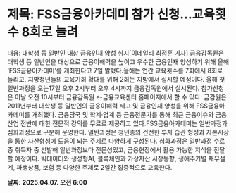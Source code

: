 # **제목: FSS금융아카데미 참가 신청…교육횟수 8회로 늘려**

  내용: 대학생 등 일반인 대상 금융인재 양성 취지[이데일리 최정훈 기자] 금융감독원은 대학생 등 일반인을 대상으로 금융이해력을 높이고 우수한 금융인재 양성하기 위해 올해 ‘FSS금융아카데미’를 개최한다고 7일 밝혔다.올해는 연간 교육횟수를 7회에서 8회로 늘리고, 지방청년들의 교육기회 확대를 위해 2회는 지방에서 실시할 예정이다. 올해 첫 일반과정을 오는17일 오후 2시부터 오후 4시까지 금융감독원에서 실시된다. 참가신청은 이날 오전 10시부터 금융감독원 e-금융교육센터 홈페이지에서 할 수 있다. 금감원은 2011년부터 대학생 등 일반인의 금융이해력 제고 및 금융인재 양성을 위해 FSS금융아카데미를 개최했다. 금융당국 및 학계·업계 등 금융전문가를 통해 최근 금융이슈와 금융산업 전반에 대한 전문적 강의를 무료로 제공하고 있다.FSS금융아카데미는 일반과정과 심화과정으로 구분해 운영한다. 일반과정은 청년층의 건전한 투자 습관 형성과 자본시장을 통한 자산형성에 도움이 되는 주제로 다양하게 구성된다. 심화과정은 일반과정 수료증 취득자 중 선발해 일반과정보다 전문성있고, 금융현장에서 활용 가능한 지식을 전달할 예정이다. 빅데이터와 생성형AI, 블록체인과 가상자산 시장동향,  생애주기별 재무설계, 파생상품, 보험 등 다양한 주제로 2일간 집중적으로 교육한다.

  **날짜: 2025.04.07. 오전 6:00**